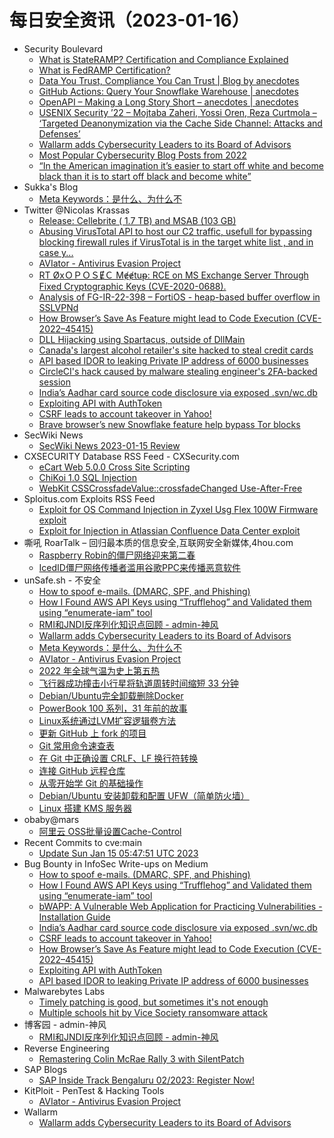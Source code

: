 # 每日安全资讯（2023-01-16）

- Security Boulevard
  - [What is StateRAMP? Certification and Compliance Explained](https://securityboulevard.com/2023/01/what-is-stateramp-certification-and-compliance-explained/)
  - [What is FedRAMP Certification?](https://securityboulevard.com/2023/01/what-is-fedramp-certification/)
  - [Data You Trust, Compliance You Can Trust | Blog by anecdotes](https://securityboulevard.com/2023/01/data-you-trust-compliance-you-can-trust-blog-by-anecdotes/)
  - [GitHub Actions: Query Your Snowflake Warehouse | anecdotes](https://securityboulevard.com/2023/01/github-actions-query-your-snowflake-warehouse-anecdotes/)
  - [OpenAPI – Making a Long Story Short – anecdotes | anecdotes](https://securityboulevard.com/2023/01/openapi-making-a-long-story-short-anecdotes-anecdotes/)
  - [USENIX Security ’22 – Mojtaba Zaheri, Yossi Oren, Reza Curtmola – ‘Targeted Deanonymization via the Cache Side Channel: Attacks and Defenses’](https://securityboulevard.com/2023/01/usenix-security-22-mojtaba-zaheri-yossi-oren-reza-curtmola-targeted-deanonymization-via-the-cache-side-channel-attacks-and-defenses/)
  - [Wallarm adds Cybersecurity Leaders to its Board of Advisors](https://securityboulevard.com/2023/01/wallarm-adds-cybersecurity-leaders-to-its-board-of-advisors/)
  - [Most Popular Cybersecurity Blog Posts from 2022](https://securityboulevard.com/2023/01/most-popular-cybersecurity-blog-posts-from-2022/)
  - [“In the American imagination it’s easier to start off white and become black than it is to start off black and become white”](https://securityboulevard.com/2023/01/in-the-american-imagination-its-easier-to-start-off-white-and-become-black-than-it-is-to-start-off-black-and-become-white/)
- Sukka's Blog
  - [Meta Keywords：是什么、为什么不](https://blog.skk.moe/post/say-no-to-meta-keywords/)
- Twitter @Nicolas Krassas
  - [Release: Cellebrite ( 1.7 TB) and MSAB (103 GB)](https://twitter.com/Dinosn/status/1614676616449253377)
  - [Abusing VirusTotal API to host our C2 traffic, usefull for bypassing blocking firewall rules if VirusTotal is in the target white list , and in case y...](https://twitter.com/Dinosn/status/1614616529123045376)
  - [AVIator - Antivirus Evasion Project](https://twitter.com/Dinosn/status/1614612714306805760)
  - [RT ØxＯＰＯＳɆＣ Mɇɇtuᵽ: RCE on MS Exchange Server Through Fixed Cryptographic Keys (CVE-2020-0688).](https://twitter.com/OPOSEC/status/1614593248659488774)
  - [Analysis of FG-IR-22-398 – FortiOS - heap-based buffer overflow in SSLVPNd](https://twitter.com/Dinosn/status/1614560972538277890)
  - [How Browser’s Save As Feature might lead to Code Execution (CVE-2022–45415)](https://twitter.com/Dinosn/status/1614560793223217158)
  - [DLL Hijacking using Spartacus, outside of DllMain](https://twitter.com/Dinosn/status/1614560405732425728)
  - [Canada's largest alcohol retailer's site hacked to steal credit cards](https://twitter.com/Dinosn/status/1614559986939478016)
  - [API based IDOR to leaking Private IP address of 6000 businesses](https://twitter.com/Dinosn/status/1614559940114546688)
  - [CircleCI's hack caused by malware stealing engineer's 2FA-backed session](https://twitter.com/Dinosn/status/1614559866689028100)
  - [India’s Aadhar card source code disclosure via exposed .svn/wc.db](https://twitter.com/Dinosn/status/1614559807230312451)
  - [Exploiting API with AuthToken](https://twitter.com/Dinosn/status/1614559632990830592)
  - [CSRF leads to account takeover in Yahoo!](https://twitter.com/Dinosn/status/1614493925485547520)
  - [Brave browser’s new Snowflake feature help bypass Tor blocks](https://twitter.com/Dinosn/status/1614493853083475969)
- SecWiki News
  - [SecWiki News 2023-01-15 Review](http://www.sec-wiki.com/?2023-01-15)
- CXSECURITY Database RSS Feed - CXSecurity.com
  - [eCart Web 5.0.0 Cross Site Scripting](https://cxsecurity.com/issue/WLB-2023010022)
  - [ChiKoi 1.0 SQL Injection](https://cxsecurity.com/issue/WLB-2023010021)
  - [WebKit CSSCrossfadeValue::crossfadeChanged Use-After-Free](https://cxsecurity.com/issue/WLB-2023010020)
- Sploitus.com Exploits RSS Feed
  - [Exploit for OS Command Injection in Zyxel Usg Flex 100W Firmware exploit](https://sploitus.com/exploit?id=04D4CE85-293D-5636-96BB-53AC49714DA0&utm_source=rss&utm_medium=rss)
  - [Exploit for Injection in Atlassian Confluence Data Center exploit](https://sploitus.com/exploit?id=B6182C52-78F5-58BC-8D3F-EF87D0239F0E&utm_source=rss&utm_medium=rss)
- 嘶吼 RoarTalk – 回归最本质的信息安全,互联网安全新媒体,4hou.com
  - [Raspberry Robin的僵尸网络迎来第二春](https://www.4hou.com/posts/nJw7)
  - [IcedID僵尸网络传播者滥用谷歌PPC来传播恶意软件](https://www.4hou.com/posts/N1qv)
- unSafe.sh - 不安全
  - [How to spoof e-mails. (DMARC, SPF, and Phishing)](https://buaq.net/go-145654.html)
  - [How I Found AWS API Keys using “Trufflehog” and Validated them using “enumerate-iam” tool](https://buaq.net/go-145655.html)
  - [RMI和JNDI反序列化知识点回顾 - admin-神风](https://buaq.net/go-145642.html)
  - [Wallarm adds Cybersecurity Leaders to its Board of Advisors](https://buaq.net/go-145639.html)
  - [Meta Keywords：是什么、为什么不](https://buaq.net/go-145631.html)
  - [AVIator - Antivirus Evasion Project](https://buaq.net/go-145629.html)
  - [2022 年全球气温为史上第五热](https://buaq.net/go-145652.html)
  - [飞行器成功撞击小行星将轨道周转时间缩短 33 分钟](https://buaq.net/go-145653.html)
  - [Debian/Ubuntu完全卸载删除Docker](https://buaq.net/go-145610.html)
  - [PowerBook 100 系列，31 年前的故事](https://buaq.net/go-145617.html)
  - [Linux系统通过LVM扩容逻辑卷方法](https://buaq.net/go-145611.html)
  - [更新 GitHub 上 fork 的项目](https://buaq.net/go-145612.html)
  - [Git 常用命令速查表](https://buaq.net/go-145614.html)
  - [在 Git 中正确设置 CRLF、LF 换行符转换](https://buaq.net/go-145613.html)
  - [连接 GitHub 远程仓库](https://buaq.net/go-145615.html)
  - [从零开始学 Git 的基础操作](https://buaq.net/go-145618.html)
  - [Debian/Ubuntu 安装卸载和配置 UFW（简单防火墙）](https://buaq.net/go-145627.html)
  - [Linux 搭建 KMS 服务器](https://buaq.net/go-145632.html)
- obaby@mars
  - [阿里云 OSS批量设置Cache-Control](https://h4ck.org.cn/2023/01/%e9%98%bf%e9%87%8c%e4%ba%91-oss%e6%89%b9%e9%87%8f%e8%ae%be%e7%bd%aecache-control/)
- Recent Commits to cve:main
  - [Update Sun Jan 15 05:47:51 UTC 2023](https://github.com/trickest/cve/commit/9306581723a1d61d0545ebc06ae41e42321ceb39)
- Bug Bounty in InfoSec Write-ups on Medium
  - [How to spoof e-mails. (DMARC, SPF, and Phishing)](https://infosecwriteups.com/how-to-spoof-e-mails-dmarc-spf-and-phishing-5184c10679a0?source=rss----7b722bfd1b8d--bug_bounty)
  - [How I Found AWS API Keys using “Trufflehog” and Validated them using “enumerate-iam” tool](https://infosecwriteups.com/how-i-found-aws-api-keys-using-trufflehog-and-validated-them-using-enumerate-iam-tool-cd6ba7c86d09?source=rss----7b722bfd1b8d--bug_bounty)
  - [bWAPP: A Vulnerable Web Application for Practicing Vulnerabilities - Installation Guide](https://infosecwriteups.com/bwapp-a-vulnerable-web-application-for-practicing-vulnerabilities-installation-guide-146637e2da92?source=rss----7b722bfd1b8d--bug_bounty)
  - [India’s Aadhar card source code disclosure via exposed .svn/wc.db](https://infosecwriteups.com/indias-aadhar-card-source-code-disclosure-via-exposed-svn-wc-db-c05519ea7761?source=rss----7b722bfd1b8d--bug_bounty)
  - [CSRF leads to account takeover in Yahoo!](https://infosecwriteups.com/csrf-leads-to-account-takeover-in-yahoo-aa96c678d2aa?source=rss----7b722bfd1b8d--bug_bounty)
  - [How Browser’s Save As Feature might lead to Code Execution (CVE-2022–45415)](https://infosecwriteups.com/how-browsers-save-as-feature-might-lead-to-code-execution-cve-2022-45415-ebaa8711692?source=rss----7b722bfd1b8d--bug_bounty)
  - [Exploiting API with AuthToken](https://infosecwriteups.com/exploiting-api-with-authtoken-3bea7b1fb6a9?source=rss----7b722bfd1b8d--bug_bounty)
  - [API based IDOR to leaking Private IP address of 6000 businesses](https://infosecwriteups.com/api-based-idor-to-leaking-private-ip-address-of-6000-businesses-6bc085ac6a6f?source=rss----7b722bfd1b8d--bug_bounty)
- Malwarebytes Labs
  - [Timely patching is good, but sometimes it's not enough](https://www.malwarebytes.com/blog/news/2023/01/timely-patching-is-good-but-does-not-provide-full-ransomware-protection)
  - [Multiple schools hit by Vice Society ransomware attack](https://www.malwarebytes.com/blog/news/2023/01/multiple-schools-in-uk-hit-by-vice-society-ransomware-attack)
- 博客园 - admin-神风
  - [RMI和JNDI反序列化知识点回顾 - admin-神风](https://www.cnblogs.com/wh4am1/p/17054410.html)
- Reverse Engineering
  - [Remastering Colin McRae Rally 3 with SilentPatch](https://www.reddit.com/r/ReverseEngineering/comments/10crge9/remastering_colin_mcrae_rally_3_with_silentpatch/)
- SAP Blogs
  - [SAP Inside Track Bengaluru 02/2023: Register Now!](https://blogs.sap.com/2023/01/15/sap-inside-track-bengaluru-02-2023-register-now/)
- KitPloit - PenTest & Hacking Tools
  - [AVIator - Antivirus Evasion Project](http://www.kitploit.com/2023/01/aviator-antivirus-evasion-project.html)
- Wallarm
  - [Wallarm adds Cybersecurity Leaders to its Board of Advisors](https://lab.wallarm.com/new-leaders-to-board-of-advisors/)
